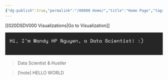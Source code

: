 ```yaml
---
{"dg-publish":true,"permalink":"/00000 Home/","title":"Home Page","tags":["gardenEntry"],"noteIcon":""}
---
```


[[020DSDV000 Visualizations\|Go to Visualization]]

![Banner Introduction](https://github.com/MandyHPNguyen/mGarage4images/raw/95e9a399e11577cdbb634e13d2ca862c642d7479/mandy-logo/MandyHPNguyen_black_gif_banner.gif)

> Data Scientist &  Hustler

>[!note] HELLO WORLD

